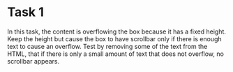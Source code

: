# Task 1

In this task, the content is overflowing the box because it has a fixed height.
Keep the height but cause the box to have scrollbar only if there is enough
text to cause an overflow. Test by removing some of the text from the HTML, that
if there is only a small amount of text that does not overflow, no scrollbar
appears.
